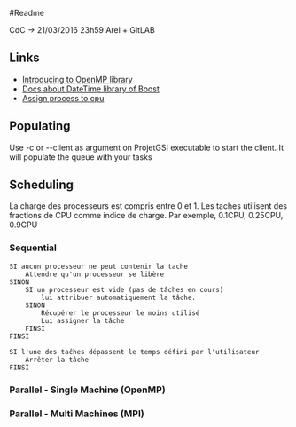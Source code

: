 #Readme 

CdC -> 21/03/2016 23h59
    Arel + GitLAB
    
## Links

* [Introducing to OpenMP library](http://bisqwit.iki.fi/story/howto/openmp/)
* [Docs about DateTime library of Boost](http://www.boost.org/doc/libs/1_38_0/doc/html/date_time/posix_time.html#date_time.posix_time.time_duration)
* [Assign process to cpu](http://man7.org/linux/man-pages/man2/sched_setaffinity.2.html)

## Populating 

Use -c or --client as argument on ProjetGSI executable to start the client. It will populate the queue with your tasks

## Scheduling

La charge des processeurs est compris entre 0 et 1. Les taches utilisent des fractions de CPU comme indice de charge. 
Par exemple, 0.1CPU, 0.25CPU, 0.9CPU


### Sequential

    SI aucun processeur ne peut contenir la tache
        Attendre qu'un processeur se libère
    SINON
        SI un processeur est vide (pas de tâches en cours)
            lui attribuer automatiquement la tâche.
        SINON
            Récupérer le processeur le moins utilisé
            Lui assigner la tâche
        FINSI
    FINSI
    
    SI l'une des taĉhes dépassent le temps défini par l'utilisateur
        Arrêter la tâche
    FINSI
            
### Parallel - Single Machine (OpenMP)

### Parallel - Multi Machines (MPI)
